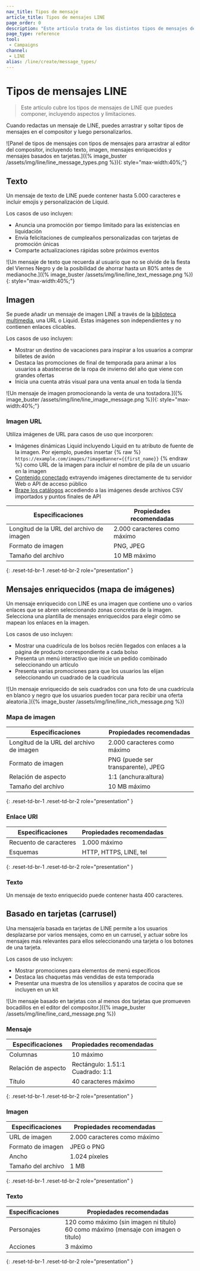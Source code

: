 ```yaml
---
nav_title: Tipos de mensaje
article_title: Tipos de mensajes LINE
page_order: 0
description: "Este artículo trata de los distintos tipos de mensajes de LINE."
page_type: reference
tool:
 - Campaigns
channel:
 - LINE
alias: /line/create/message_types/
---
```


# Tipos de mensajes LINE

> Este artículo cubre los tipos de mensajes de LINE que puedes componer, incluyendo aspectos y limitaciones.

Cuando redactas un mensaje de LINE, puedes arrastrar y soltar tipos de mensajes en el compositor y luego personalizarlos.

![Panel de tipos de mensajes con tipos de mensajes para arrastrar al editor del compositor, incluyendo texto, imagen, mensajes enriquecidos y mensajes basados en tarjetas.]({% image_buster /assets/img/line/line_message_types.png %}){: style="max-width:40%;"}

## Texto

Un mensaje de texto de LINE puede contener hasta 5.000 caracteres e incluir emojis y personalización de Liquid.

Los casos de uso incluyen:
- Anuncia una promoción por tiempo limitado para las existencias en liquidación
- Envía felicitaciones de cumpleaños personalizadas con tarjetas de promoción únicas
- Comparte actualizaciones rápidas sobre próximos eventos

![Un mensaje de texto que recuerda al usuario que no se olvide de la fiesta del Viernes Negro y de la posibilidad de ahorrar hasta un 80% antes de medianoche.]({% image_buster /assets/img/line/line_text_message.png %}){: style="max-width:40%;"}

## Imagen

Se puede añadir un mensaje de imagen LINE a través de la [biblioteca multimedia]({{site.baseurl}}/user_guide/engagement_tools/templates_and_media/media_library/), una URL o Liquid. Estas imágenes son independientes y no contienen enlaces clicables.

Los casos de uso incluyen:
- Mostrar un destino de vacaciones para inspirar a los usuarios a comprar billetes de avión
- Destaca las promociones de final de temporada para animar a los usuarios a abastecerse de la ropa de invierno del año que viene con grandes ofertas
- Inicia una cuenta atrás visual para una venta anual en toda la tienda

![Un mensaje de imagen promocionando la venta de una tostadora.]({% image_buster /assets/img/line/line_image_message.png %}){: style="max-width:40%;"}

### Imagen URL

Utiliza imágenes de URL para casos de uso que incorporen:
- Imágenes dinámicas Liquid incluyendo Liquid en tu atributo de fuente de la imagen. Por ejemplo, puedes insertar {% raw %} `https://example.com/images/?imageBanner={{first_name}}` {% endraw %} como URL de la imagen para incluir el nombre de pila de un usuario en la imagen
- [Contenido conectado]({{site.baseurl}}/user_guide/personalization_and_dynamic_content/connected_content/) extrayendo imágenes directamente de tu servidor Web o API de acceso público
- [Braze los catálogos]({{site.baseurl}}/user_guide/personalization_and_dynamic_content/catalogs/) accediendo a las imágenes desde archivos CSV importados y puntos finales de API

| **Especificaciones** | **Propiedades recomendadas** |
|--------------------------|----------------------------|
| Longitud de la URL del archivo de imagen | 2.000 caracteres como máximo  |
| Formato de imagen          | PNG, JPEG             |
| Tamaño del archivo     |  10 MB máximo |
{: .reset-td-br-1 .reset-td-br-2 role="presentation" }

## Mensajes enriquecidos (mapa de imágenes)

Un mensaje enriquecido con LINE es una imagen que contiene uno o varios enlaces que se abren seleccionando zonas concretas de la imagen. Selecciona una plantilla de mensajes enriquecidos para elegir cómo se mapean los enlaces en la imagen.

Los casos de uso incluyen:
- Mostrar una cuadrícula de los bolsos recién llegados con enlaces a la página de producto correspondiente a cada bolso
- Presenta un menú interactivo que inicie un pedido combinado seleccionando un artículo
- Presenta varias promociones para que los usuarios las elijan seleccionando un cuadrado de la cuadrícula

![Un mensaje enriquecido de seis cuadrados con una foto de una cuadrícula en blanco y negro que los usuarios pueden tocar para recibir una oferta aleatoria.]({% image_buster /assets/img/line/line_rich_message.png %})

### Mapa de imagen 

| **Especificaciones** | **Propiedades recomendadas** |
|--------------------------|----------------------------|
| Longitud de la URL del archivo de imagen | 2.000 caracteres como máximo  |
| Formato de imagen          | PNG (puede ser transparente), JPEG             |
| Relación de aspecto          | 1:1 (anchura:altura)
| Tamaño del archivo     |  10 MB máximo |
{: .reset-td-br-1 .reset-td-br-2 role="presentation" }

### Enlace URI 

| **Especificaciones** | **Propiedades recomendadas** |
|--------------------------|----------------------------|
| Recuento de caracteres      | 1.000 máximo |
| Esquemas              | HTTP, HTTPS, LINE, tel |
{: .reset-td-br-1 .reset-td-br-2 role="presentation" }

### Texto 

Un mensaje de texto enriquecido puede contener hasta 400 caracteres.

## Basado en tarjetas (carrusel)

Una mensajería basada en tarjetas de LINE permite a los usuarios desplazarse por varios mensajes, como en un carrusel, y actuar sobre los mensajes más relevantes para ellos seleccionando una tarjeta o los botones de una tarjeta.

Los casos de uso incluyen:
- Mostrar promociones para elementos de menú específicos
- Destaca las chaquetas más vendidas de esta temporada
- Presentar una muestra de los utensilios y aparatos de cocina que se incluyen en un kit

![Un mensaje basado en tarjetas con al menos dos tarjetas que promueven bocadillos en el editor del compositor.]({% image_buster /assets/img/line/line_card_message.png %})

### Mensaje

| **Especificaciones** | **Propiedades recomendadas** |
|--------------------------|----------------------------|
| Columnas                  | 10 máximo |
| Relación de aspecto             | Rectángulo: 1.51:1 <br> Cuadrado: 1:1  |
| Título                    | 40 caracteres máximo
{: .reset-td-br-1 .reset-td-br-2 role="presentation" }


### Imagen

| **Especificaciones** | **Propiedades recomendadas** |
|--------------------------|----------------------------|
| URL de imagen                 | 2.000 caracteres como máximo |
| Formato de imagen              | JPEG o PNG |
| Ancho                     | 1.024 píxeles  |
| Tamaño del archivo                 | 1 MB |
{: .reset-td-br-1 .reset-td-br-2 role="presentation" }


### Texto

| **Especificaciones** | **Propiedades recomendadas** |
|-------------------------|----------------------------|
| Personajes              | 120 como máximo (sin imagen ni título) <br> 60 como máximo (mensaje con imagen o título)  |
| Acciones                 | 3 máximo |
{: .reset-td-br-1 .reset-td-br-2 role="presentation" }


